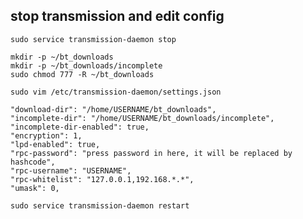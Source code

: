 ## stop transmission and edit config

    sudo service transmission-daemon stop

    mkdir -p ~/bt_downloads
    mkdir -p ~/bt_downloads/incomplete
    sudo chmod 777 -R ~/bt_downloads

    sudo vim /etc/transmission-daemon/settings.json
    
    "download-dir": "/home/USERNAME/bt_downloads",
    "incomplete-dir": "/home/USERNAME/bt_downloads/incomplete",
    "incomplete-dir-enabled": true,
    "encryption": 1,
    "lpd-enabled": true,
    "rpc-password": "press password in here, it will be replaced by hashcode",
    "rpc-username": "USERNAME",
    "rpc-whitelist": "127.0.0.1,192.168.*.*",
    "umask": 0,

    sudo service transmission-daemon restart

